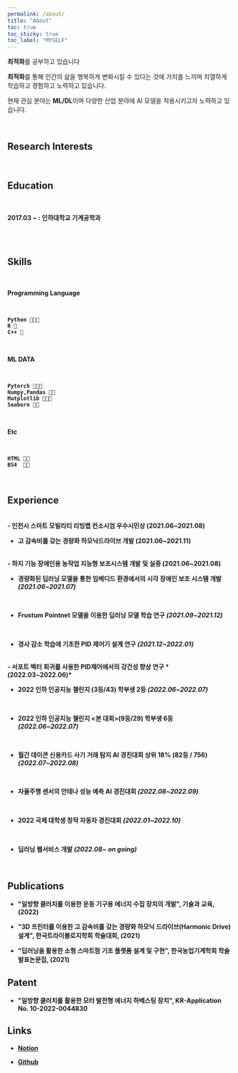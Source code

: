 ```yaml
---
permalink: /about/
title: "About"
toc: true
toc_sticky: true
toc_label: "MYSELF"
---
```


**최적화**를 공부하고 있습니다

**최적화**를 통해 인간의 삶을 행복하게 변화시킬 수 있다는 것에 가치를 느끼며 치열하게 학습하고 경험하고 노력하고 있습니다.

현재 관심 분야는 **ML/DL**이며 다양한 산업 분야에 AI 모델을 적용시키고자 노력하고 있습니다.

<br/>

## **Research Interests**

<br/>

## **Education**

<br/>

<b> 2017.03 ~ : 인하대학교 기계공학과 <b>

<br/>


<!--## **Work Experience** -->


<br/>


## **Skills**

<br/>

**Programming Language**

<br/>

    Python 💚💚💚
    R 💚
    C++ 💚
    
<br/>

**ML DATA**

<br/>
    
    Pytorch 💚💚💚
    Numpy,Pandas 💚💚
    Matplotlib 💚💚💚
    Seaborn 💚💚
    
<br/>

**Etc**

<br/>

    HTML 💚💚
    BS4  💚💚
    
<br/>
    

<!--## **Certifications** -->

  
## **Experience**
  
  <br/>
 -  인천시 스마트 모빌리티 리빙랩 컨소시엄 우수시민상 (2021.06~2021.08)
  
  <br/>
  
 -  고 감속비를 갖는 경량화 하모닉드라이브 개발 (2021.06~2021.11)
  
  
  <br/>
 - 하지 기능 장애인용 농작업 지능형 보조시스템 개발 및 실증 (2021.06~2021.08)
  
  <br/>
     
 - 경량화된 딥러닝 모델을 통한 임베디드 환경에서의 시각 장애인 보조 시스템 개발 *(2021.06~2021.07)*
  
  <br/>
  
 - Frustum Pointnet 모델을 이용한 딥러닝 모델 학습 연구 *(2021.09~2021.12)*
  
  <br/>
  
 - 경사 감소 학습에 기초한 PID 제어기 설계 연구 *(2021.12~2022.01)*
  
  
  <br/>
 - 서포트 벡터 회귀를 사용한 PID제어에서의 강건성 향상 연구 *(2022.03~2022.06)*
  
  <br/>
  
 - 2022 인하 인공지능 챌린지 (3등/43) 학부생 2등 *(2022.06~2022.07)*
  
  <br/>
  
 - 2022 인하 인공지능 챌린지 <본 대회>(9등/29) 학부생 6등 *(2022.06~2022.07)*
  
  <br/>
  
 - 월간 데이콘 신용카드 사기 거래 탐지 AI 경진대회 상위 18% (82등 / 756) *(2022.07~2022.08)*
  
  <br/>
  
 - 자율주행 센서의 안테나 성능 예측 AI 경진대회 *(2022.08~2022.09)*

  <br/>
  
 - 2022 국제 대학생 창작 자동차 경진대회 *(2022.01~2022.10)*
  
  <br/>
  
 - 딥러닝 웹서비스 개발 *(2022.08~ on going)*
  
  
  <br/>
  
## **Publications**
  
  - "일방향 클러치를 이용한 운동 기구용 에너지 수집 장치의 개발", 기술과 교육, (2022)

  - "3D 프린터를 이용한 고 감속비를 갖는 경량화 하모닉 드라이브(Harmonic Drive) 설계", 한국트라이볼로지학회 학술대회, (2021)

  - "딥러닝을 활용한 소형 스마트팜 기초 플랫폼 설계 및 구현", 한국농업기계학회 학술발표논문집, (2021) 
  
  

## **Patent**
  
  - "일방향 클러치를 활용한 모터 발전형 에너지 하베스팅 장치", KR-Application No. 10-2022-0044830
  
  

## Links
  
- [**Notion**](https://scratched-rayon-d71.notion.site/b0d17a08c46847aa868248582573b85e)
  
- [**Github**](https://github.com/cheon12)

    
    

